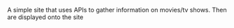 A simple site that uses APIs to gather information on movies/tv shows. Then are displayed onto the site
